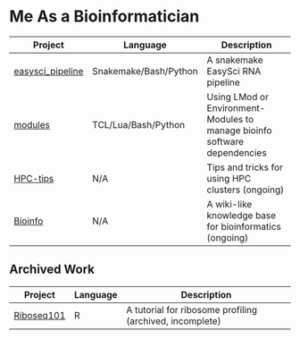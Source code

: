 # Me As a Bioinformatician

| Project | Language | Description |
| --- | --- | --- |
| [easysci_pipeline](https://github.com/Justype/easysci_pipeline/) | Snakemake/Bash/Python | A snakemake EasySci RNA pipeline |
| [modules](https://github.com/Justype/modules) | TCL/Lua/Bash/Python | Using LMod or Environment-Modules to manage bioinfo software dependencies |
| [HPC-tips](https://github.com/Justype/HPC-tips) | N/A | Tips and tricks for using HPC clusters (ongoing) |
| [Bioinfo](https://www.justype.net/bioinfo/) | N/A | A wiki-like knowledge base for bioinformatics (ongoing) |

## Archived Work

| Project | Language | Description |
| --- | --- | --- |
| [Riboseq101](https://github.com/Justype/riboseq101) | R | A tutorial for ribosome profiling (archived, incomplete) |
